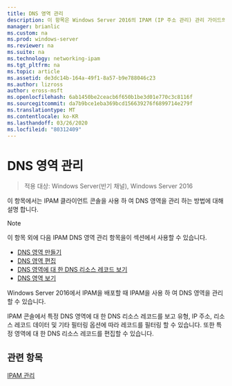 ```yaml
---
title: DNS 영역 관리
description: 이 항목은 Windows Server 2016의 IPAM (IP 주소 관리) 관리 가이드의 일부입니다.
manager: brianlic
ms.custom: na
ms.prod: windows-server
ms.reviewer: na
ms.suite: na
ms.technology: networking-ipam
ms.tgt_pltfrm: na
ms.topic: article
ms.assetid: de3dc14b-164a-49f1-8a57-b9e788046c23
ms.author: lizross
author: eross-msft
ms.openlocfilehash: 6ab1450be2ceacb6f650b1be3d01e770c3c8116f
ms.sourcegitcommit: da7b9bce1eba369bcd156639276f6899714e279f
ms.translationtype: MT
ms.contentlocale: ko-KR
ms.lasthandoff: 03/26/2020
ms.locfileid: "80312409"
---
```

# <a name="dns-zone-management"></a>DNS 영역 관리

>적용 대상: Windows Server(반기 채널), Windows Server 2016

이 항목에서는 IPAM 클라이언트 콘솔을 사용 하 여 DNS 영역을 관리 하는 방법에 대해 설명 합니다.  
  
> [!NOTE]  
> 이 항목 외에 다음 IPAM DNS 영역 관리 항목을이 섹션에서 사용할 수 있습니다.  
>   
> -   [DNS 영역 만들기](../../technologies/ipam/Create-a-DNS-Zone.md)  
> -   [DNS 영역 편집](../../technologies/ipam/Edit-a-DNS-Zone.md)  
> -   [DNS 영역에 대 한 DNS 리소스 레코드 보기](../../technologies/ipam/View-DNS-Resource-Records-for-a-DNS-Zone.md)  
> -   [DNS 영역 보기](../../technologies/ipam/View-DNS-Zones.md)  
  
Windows Server 2016에서 IPAM을 배포할 때 IPAM을 사용 하 여 DNS 영역을 관리할 수 있습니다.  
  
IPAM 콘솔에서 특정 DNS 영역에 대 한 DNS 리소스 레코드를 보고 유형, IP 주소, 리소스 레코드 데이터 및 기타 필터링 옵션에 따라 레코드를 필터링 할 수 있습니다. 또한 특정 영역에 대 한 DNS 리소스 레코드를 편집할 수 있습니다.  
  
## <a name="see-also"></a>관련 항목  
[IPAM 관리](Manage-IPAM.md)  
  


